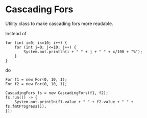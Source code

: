 # Cascading Fors

Utility class to make cascading fors more readable. 

Instead of 

    for (int i=0; i<=10; i++) {
        for (int j=0; j<=10; j++) {
            System.out.println(i + " " + j + " " + x/100 + "%");
        }
    }
     
do 
    
    For f1 = new For(0, 10, 1);
    For f2 = new For(0, 10, 1);

    CascadingFors fs = new CascadingFors(f1, f2);
    fs.run(() -> {
        System.out.println(f1.value + " " + f2.value + " " + fs.fmtProgress());
    });
    